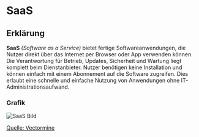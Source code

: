 # SaaS

## Erklärung
__SaaS__ *(Software as a Service)* bietet fertige Softwareanwendungen, die Nutzer direkt über das Internet per Browser oder App verwenden können. Die Verantwortung für Betrieb, Updates, Sicherheit und Wartung liegt komplett beim Dienstanbieter. Nutzer benötigen keine Installation und können einfach mit einem Abonnement auf die Software zugreifen. Dies erlaubt eine schnelle und einfache Nutzung von Anwendungen ohne IT-Administrationsaufwand.

### Grafik
![SaaS Bild](https://bunny-wp-pullzone-lcnorhfy96.b-cdn.net/wp-content/uploads/saas_diagram_outline-1.jpg)

[Quelle: Vectormine](https://vectormine.com/item/saas-or-software-as-service-and-application-licensing-model-outline-diagram/)
